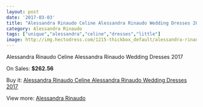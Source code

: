 ```yaml
---
layout: post
date: '2017-03-03'
title: "Alessandra Rinaudo Celine Alessandra Rinaudo Wedding Dresses 2017"
category: Alessandra Rinaudo
tags: ["unique","alessandra","celine","dresses","little"]
image: http://img.hectodress.com/1215-thickbox_default/alessandra-rinaudo-celine-alessandra-rinaudo-wedding-dresses-2013.jpg
---
```

Alessandra Rinaudo Celine Alessandra Rinaudo Wedding Dresses 2017

On Sales: **$262.56**
<a href="https://www.hectodress.com/alessandra-rinaudo/745-alessandra-rinaudo-celine-alessandra-rinaudo-wedding-dresses-2013.html"><amp-img layout="responsive" width="600" height="600" src="//img.hectodress.com/1215-thickbox_default/alessandra-rinaudo-celine-alessandra-rinaudo-wedding-dresses-2013.jpg" alt="Alessandra Rinaudo Celine Alessandra Rinaudo Wedding Dresses 2017 0" /></a>

Buy it: [Alessandra Rinaudo Celine Alessandra Rinaudo Wedding Dresses 2017](https://www.hectodress.com/alessandra-rinaudo/745-alessandra-rinaudo-celine-alessandra-rinaudo-wedding-dresses-2013.html "Alessandra Rinaudo Celine Alessandra Rinaudo Wedding Dresses 2017")

View more: [Alessandra Rinaudo](https://www.hectodress.com/9-alessandra-rinaudo "Alessandra Rinaudo")